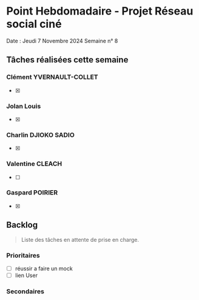 # Point Hebdomadaire - Projet Réseau social ciné

Date : Jeudi 7 Novembre 2024
Semaine n° 8

## Tâches réalisées cette semaine


### Clément YVERNAULT-COLLET
-[x]

### Jolan Louis
-[x]

### Charlin DJIOKO SADIO
-[x] 

### Valentine CLEACH
-[ ] 

### Gaspard POIRIER
-[x] 

## Backlog

> Liste des tâches en attente de prise en charge.

### Prioritaires
-[ ] réussir a faire un mock
-[ ] lien User 

### Secondaires
